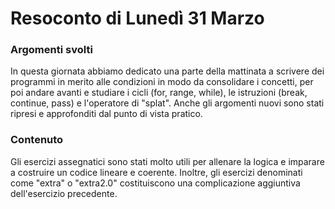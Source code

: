 <h1 align="left"> Resoconto di Lunedì 31 Marzo </h1>

###

<h3 align="left"> Argomenti svolti</h3>
<p align="left"> In questa giornata abbiamo dedicato una parte della mattinata a scrivere dei programmi in merito alle condizioni in modo da consolidare i concetti, per poi andare avanti e studiare i cicli (for, range, while), le istruzioni (break, continue, pass) e l'operatore di "splat". Anche gli argomenti nuovi sono stati ripresi e approfonditi dal punto di vista pratico. </p>

###

<h3 align="left"> Contenuto </h3>
<p align="left"> Gli esercizi assegnatici sono stati molto utili per allenare la logica e imparare a costruire un codice lineare e coerente. Inoltre, gli esercizi denominati come "extra" o "extra2.0" costituiscono una complicazione aggiuntiva dell'esercizio precedente. </p>
